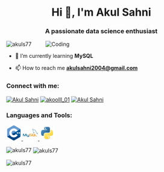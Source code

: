 <h1 align="center">Hi 👋, I'm Akul Sahni</h1>
<h3 align="center">A passionate data science enthusiast</h3>
<img align="right" alt="Coding" width="400" src="https://chools.in/wp-content/uploads/data-science-2-1.gif">

<p align="left"> <img src="https://komarev.com/ghpvc/?username=akuls77&label=Profile%20views&color=0e75b6&style=flat" alt="akuls77" /> </p>

- 🌱 I’m currently learning **MySQL**

- 📫 How to reach me **akulsahni2004@gmail.com**

<h3 align="left">Connect with me:</h3>
<p align="left">
<a href="https://linkedin.com/in/akulsahni" target="blank"><img align="center" src="https://raw.githubusercontent.com/rahuldkjain/github-profile-readme-generator/master/src/images/icons/Social/linked-in-alt.svg" alt="Akul Sahni" height="30" width="40" /></a>
<a href="https://instagram.com/akoolll_01" target="blank"><img align="center" src="https://raw.githubusercontent.com/rahuldkjain/github-profile-readme-generator/master/src/images/icons/Social/instagram.svg" alt="akoolll_01" height="30" width="40" /></a>
<a href="https://www.hackerrank.com/akulsahni2004" target="blank"><img align="center" src="https://raw.githubusercontent.com/rahuldkjain/github-profile-readme-generator/master/src/images/icons/Social/hackerrank.svg" alt="Akul Sahni" height="30" width="40" /></a>
</p>

<h3 align="left">Languages and Tools:</h3>
<p align="left"> <a href="https://www.w3schools.com/cpp/" target="_blank" rel="noreferrer"> <img src="https://raw.githubusercontent.com/devicons/devicon/master/icons/cplusplus/cplusplus-original.svg" alt="cplusplus" width="40" height="40"/> </a> <a href="https://www.mysql.com/" target="_blank" rel="noreferrer"> <img src="https://raw.githubusercontent.com/devicons/devicon/master/icons/mysql/mysql-original-wordmark.svg" alt="mysql" width="40" height="40"/> </a> <a href="https://www.python.org" target="_blank" rel="noreferrer"> <img src="https://raw.githubusercontent.com/devicons/devicon/master/icons/python/python-original.svg" alt="python" width="40" height="40"/> </a> </p>

<p><img align="left" src="https://github-readme-stats.vercel.app/api/top-langs?username=akuls77&show_icons=true&locale=en&layout=compact" alt="akuls77" /></p>

<p>&nbsp;<img align="center" src="https://github-readme-stats.vercel.app/api?username=akuls77&show_icons=true&locale=en" alt="akuls77" /></p>

<p><img align="center" src="https://github-readme-streak-stats.herokuapp.com/?user=akuls77&" alt="akuls77" /></p>

